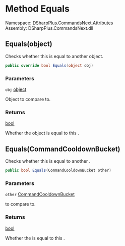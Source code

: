 # Method Equals

Namespace: [DSharpPlus.CommandsNext.Attributes](DSharpPlus.CommandsNext.Attributes.md)  
Assembly: DSharpPlus.CommandsNext.dll

## <a id="DSharpPlus_CommandsNext_Attributes_CommandCooldownBucket_Equals_System_Object_"></a>Equals\(object\)

Checks whether this <xref href="DSharpPlus.CommandsNext.Attributes.CommandCooldownBucket" data-throw-if-not-resolved="false"></xref> is equal to another object.

```csharp
public override bool Equals(object obj)
```

### Parameters

`obj` [object](https://learn.microsoft.com/dotnet/api/system.object)

Object to compare to.

### Returns

[bool](https://learn.microsoft.com/dotnet/api/system.boolean)

Whether the object is equal to this <xref href="DSharpPlus.CommandsNext.Attributes.CommandCooldownBucket" data-throw-if-not-resolved="false"></xref>.

## <a id="DSharpPlus_CommandsNext_Attributes_CommandCooldownBucket_Equals_DSharpPlus_CommandsNext_Attributes_CommandCooldownBucket_"></a>Equals\(CommandCooldownBucket\)

Checks whether this <xref href="DSharpPlus.CommandsNext.Attributes.CommandCooldownBucket" data-throw-if-not-resolved="false"></xref> is equal to another <xref href="DSharpPlus.CommandsNext.Attributes.CommandCooldownBucket" data-throw-if-not-resolved="false"></xref>.

```csharp
public bool Equals(CommandCooldownBucket other)
```

### Parameters

`other` [CommandCooldownBucket](DSharpPlus.CommandsNext.Attributes.CommandCooldownBucket.md)

<xref href="DSharpPlus.CommandsNext.Attributes.CommandCooldownBucket" data-throw-if-not-resolved="false"></xref> to compare to.

### Returns

[bool](https://learn.microsoft.com/dotnet/api/system.boolean)

Whether the <xref href="DSharpPlus.CommandsNext.Attributes.CommandCooldownBucket" data-throw-if-not-resolved="false"></xref> is equal to this <xref href="DSharpPlus.CommandsNext.Attributes.CommandCooldownBucket" data-throw-if-not-resolved="false"></xref>.

